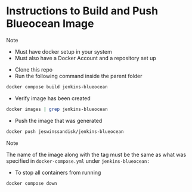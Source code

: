 # Instructions to Build and Push Blueocean Image

> [!Note]
> - Must have docker setup in your system
> - Must also have a Docker Account and a repository set up

- Clone this repo
- Run the following command inside the parent folder
```bash
docker compose build jenkins-blueocean
```
- Verify image has been created
```bash
docker images | grep jenkins-blueocean
```
- Push the image that was generated
```bash
docker push jeswinssandisk/jenkins-blueocean
```

> [!Note]
> The name of the image along with the tag must be the same as what was specified in `docker-compose.yml` under `jenkins-blueocean:`

- To stop all containers from running
```bash
docker compose down
```